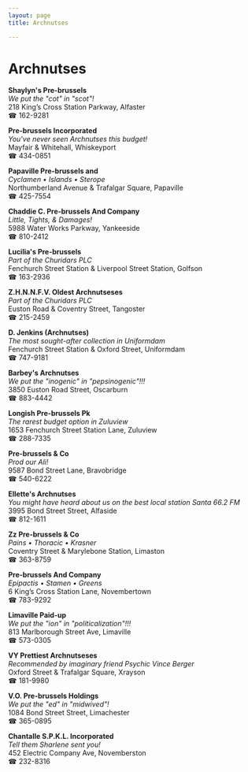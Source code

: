 ```yaml
---
layout: page 
title: Archnutses

---
```



# Archnutses


 **Shaylyn's Pre-brussels**  
_We put the "cot" in "scot"!_  
218 King’s Cross Station Parkway, Alfaster  
☎ 162-9281

**Pre-brussels Incorporated**  
_You've never seen Archnutses this budget!_  
Mayfair & Whitehall, Whiskeyport  
☎ 434-0851

**Papaville Pre-brussels and**  
_Cyclamen • Islands • Sterope_  
Northumberland Avenue & Trafalgar Square, Papaville  
☎ 425-7554

**Chaddie C. Pre-brussels And Company**  
_Little, Tights, & Damages!_  
5988 Water Works Parkway, Yankeeside  
☎ 810-2412

**Lucilia's Pre-brussels**  
_Part of the Churidars PLC_  
Fenchurch Street Station & Liverpool Street Station, Golfson  
☎ 163-2936

**Z.H.N.N.F.V. Oldest Archnutseses**  
_Part of the Churidars PLC_  
Euston Road & Coventry Street, Tangoster  
☎ 215-2459

**D. Jenkins (Archnutses)**  
_The most sought-after collection in Uniformdam_  
Fenchurch Street Station & Oxford Street, Uniformdam  
☎ 747-9181

**Barbey's Archnutses**  
_We put the "inogenic" in "pepsinogenic"!!!_  
3850 Euston Road Street, Oscarburn  
☎ 883-4442

**Longish Pre-brussels Pk**  
_The rarest budget option in Zuluview_  
1653 Fenchurch Street Station Lane, Zuluview  
☎ 288-7335

**Pre-brussels & Co**  
_Prod our Ali!_  
9587 Bond Street Lane, Bravobridge  
☎ 540-6222

**Ellette's Archnutses**  
_You might have heard about us on the best local station Santa 66.2 FM_  
3995 Bond Street Street, Alfaside  
☎ 812-1611

**Zz Pre-brussels & Co**  
_Pains • Thoracic • Krasner_  
Coventry Street & Marylebone Station, Limaston  
☎ 363-8759

**Pre-brussels And Company**  
_Epipactis • Stamen • Greens_  
6 King’s Cross Station Lane, Novembertown  
☎ 783-9292

**Limaville Paid-up**  
_We put the "ion" in "politicalization"!!!_  
813 Marlborough Street Ave, Limaville  
☎ 573-0305

**VY Prettiest Archnutseses**  
_Recommended by imaginary friend Psychic Vince Berger_  
Oxford Street & Trafalgar Square, Xrayson  
☎ 181-9980

**V.O. Pre-brussels Holdings**  
_We put the "ed" in "midwived"!_  
1084 Bond Street Street, Limachester  
☎ 365-0895

**Chantalle S.P.K.L. Incorporated**  
_Tell them Sharlene sent you!_  
452 Electric Company Ave, Novemberston  
☎ 232-8316

